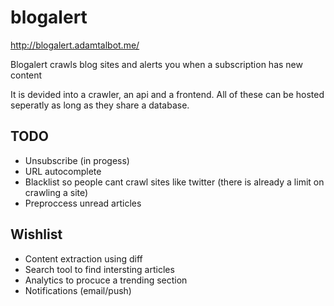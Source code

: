 # blogalert

http://blogalert.adamtalbot.me/

Blogalert crawls blog sites and alerts you when a subscription has new content

It is devided into a crawler, an api and a frontend. All of these can be hosted seperatly as long as they share a database.

## TODO

* Unsubscribe (in progess)
* URL autocomplete
* Blacklist so people cant crawl sites like twitter (there is already a limit on crawling a site)
* Preproccess unread articles

## Wishlist

 * Content extraction using diff
 * Search tool to find intersting articles
 * Analytics to procuce a trending section
 * Notifications (email/push)
